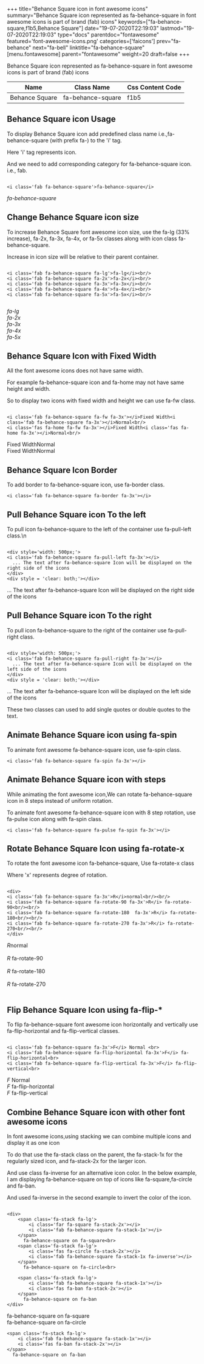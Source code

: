 +++
title="Behance Square icon in font awesome icons"
summary="Behance Square icon represented as fa-behance-square in font awesome icons is part of brand (fab) icons"
keywords=["fa-behance-square,f1b5,Behance Square"]
date="19-07-2020T22:19:03"
lastmod="19-07-2020T22:19:03"
type="docs"
parentdoc="fontawesome"
featured='font-awesome-icons.png'
categories=['faicons']
prev="fa-behance"
next="fa-bell"
linktitle="fa-behance-square"
[menu.fontawesome]
parent="fontawesome"
weight=20
draft=false
+++


Behance Square icon represented as fa-behance-square in font awesome icons is part of brand (fab) icons

<div class='table-responsive'><table class='table'><thead><tr><th>Name</th><th>Class Name</th><th>Css Content Code</th></tr></thead><tbody><tr><td>Behance Square</td><td>fa-behance-square</td><td>f1b5</td></tr></tbody></table></div>



## Behance Square icon Usage

To display Behance Square icon add predefined class name i.e.,fa-behance-square (with prefix fa-) to the 'i' tag.

Here 'i' tag represents icon.

And we need to add corresponding category for fa-behance-square icon. i.e., fab.


```

<i class='fab fa-behance-square'>fa-behance-square</i>
```

<i class='fab fa-behance-square'>fa-behance-square</i>




## Change Behance Square icon size
To increase Behance Square font awesome icon size, use the fa-lg (33% increase), fa-2x, fa-3x, fa-4x, or fa-5x classes along with icon class fa-behance-square.

Increase in icon size will be relative to their parent container. 

```

<i class='fab fa-behance-square fa-lg'>fa-lg</i><br/>
<i class='fab fa-behance-square fa-2x'>fa-2x</i><br/>
<i class='fab fa-behance-square fa-3x'>fa-3x</i><br/>
<i class='fab fa-behance-square fa-4x'>fa-4x</i><br/>
<i class='fab fa-behance-square fa-5x'>fa-5x</i><br/>
            
```

<i class='fab fa-behance-square fa-lg'>fa-lg</i><br/>
<i class='fab fa-behance-square fa-2x'>fa-2x</i><br/>
<i class='fab fa-behance-square fa-3x'>fa-3x</i><br/>
<i class='fab fa-behance-square fa-4x'>fa-4x</i><br/>
<i class='fab fa-behance-square fa-5x'>fa-5x</i><br/>
            



## Behance Square Icon with Fixed Width 

All the font awesome icons does not have same width.

For example fa-behance-square icon and fa-home may not have same height and width.

So to display two icons with fixed width and height we can use fa-fw class.


```

<i class='fab fa-behance-square fa-fw fa-3x'></i>Fixed Width<i class='fab fa-behance-square fa-3x'></i>Normal<br/>
<i class='fas fa-home fa-fw fa-3x'></i>Fixed Width<i class='fas fa-home fa-3x'></i>Normal<br/>
```

<i class='fab fa-behance-square fa-fw fa-3x'></i>Fixed Width<i class='fab fa-behance-square fa-3x'></i>Normal<br/>
<i class='fas fa-home fa-fw fa-3x'></i>Fixed Width<i class='fas fa-home fa-3x'></i>Normal<br/>



## Behance Square Icon Border 

To add border to fa-behance-square icon, use fa-border class.


```
<i class='fab fa-behance-square fa-border fa-3x'></i>

```
<i class='fab fa-behance-square fa-border fa-3x'></i>





## Pull Behance Square icon To the left

To pull icon fa-behance-square to the left of the container use fa-pull-left class.\n

```

<div style='width: 500px;'>
<i class='fab fa-behance-square fa-pull-left fa-3x'></i>
  ... The text after fa-behance-square Icon will be displayed on the right side of the icons
</div>
<div style = 'clear: both;'></div>
```

<div style='width: 500px;'>
<i class='fab fa-behance-square fa-pull-left fa-3x'></i>
  ... The text after fa-behance-square Icon will be displayed on the right side of the icons
</div>
<div style = 'clear: both;'></div>




## Pull Behance Square icon To the right
To pull icon fa-behance-square to the right of the container use fa-pull-right class.

```

<div style='width: 500px;'>
<i class='fab fa-behance-square fa-pull-right fa-3x'></i>
  ... The text after fa-behance-square Icon will be displayed on the left side of the icons
</div>
<div style = 'clear: both;'></div>
```

<div style='width: 500px;'>
<i class='fab fa-behance-square fa-pull-right fa-3x'></i>
  ... The text after fa-behance-square Icon will be displayed on the left side of the icons
</div>
<div style = 'clear: both;'></div>

These two classes can used to add single quotes or double quotes to the text.


## Animate Behance Square icon using fa-spin
To animate font awesome fa-behance-square icon, use fa-spin class.

```
<i class='fab fa-behance-square fa-spin fa-3x'></i>
```
<i class='fab fa-behance-square fa-spin fa-3x'></i>




## Animate Behance Square icon with steps
While animating the font awesome icon,We can rotate fa-behance-square icon in 8 steps instead of uniform rotation.

To animate font awesome fa-behance-square icon with 8 step rotation, use fa-pulse icon along with fa-spin class.


```
<i class='fab fa-behance-square fa-pulse fa-spin fa-3x'></i>

```
<i class='fab fa-behance-square fa-pulse fa-spin fa-3x'></i>





## Rotate Behance Square Icon using fa-rotate-x
To rotate the font awesome icon fa-behance-square, Use fa-rotate-x class

Where 'x' represents degree of rotation.


```

<div>
<i class='fab fa-behance-square fa-3x'>R</i>normal<br/><br/>
<i class='fab fa-behance-square fa-rotate-90 fa-3x'>R</i> fa-rotate-90<br/><br/> 
<i class='fab fa-behance-square fa-rotate-180  fa-3x'>R</i> fa-rotate-180<br/><br/> 
<i class='fab fa-behance-square fa-rotate-270 fa-3x'>R</i> fa-rotate-270<br/><br/>
</div>
```

<div>
<i class='fab fa-behance-square fa-3x'>R</i>normal<br/><br/>
<i class='fab fa-behance-square fa-rotate-90 fa-3x'>R</i> fa-rotate-90<br/><br/> 
<i class='fab fa-behance-square fa-rotate-180  fa-3x'>R</i> fa-rotate-180<br/><br/> 
<i class='fab fa-behance-square fa-rotate-270 fa-3x'>R</i> fa-rotate-270<br/><br/>
</div>




## Flip Behance Square Icon using fa-flip-*
To flip fa-behance-square font awesome icon horizontally and vertically use fa-flip-horizontal and fa-flip-vertical classes. 

```

<i class='fab fa-behance-square fa-3x'>F</i> Normal <br>
<i class='fab fa-behance-square fa-flip-horizontal fa-3x'>F</i> fa-flip-horizontal<br>
<i class='fab fa-behance-square fa-flip-vertical fa-3x'>F</i> fa-flip-vertical<br>
```

<i class='fab fa-behance-square fa-3x'>F</i> Normal <br>
<i class='fab fa-behance-square fa-flip-horizontal fa-3x'>F</i> fa-flip-horizontal<br>
<i class='fab fa-behance-square fa-flip-vertical fa-3x'>F</i> fa-flip-vertical<br>




## Combine Behance Square icon with other font awesome icons
In font awesome icons,using stacking we can combine multiple icons and display it as one icon 

To do that use the fa-stack class on the parent, the fa-stack-1x for the regularly sized icon, and fa-stack-2x for the larger icon.

And use class fa-inverse for an alternative icon color. 
In the below example, I am displaying fa-behance-square on top of icons like fa-square,fa-circle and fa-ban.

And used fa-inverse in the second example to invert the color of the icon.

```

<div>
    <span class='fa-stack fa-lg'>
        <i class='far fa-square fa-stack-2x'></i>
        <i class='fab fa-behance-square fa-stack-1x'></i>
    </span>
      fa-behance-square on fa-square<br>
    <span class='fa-stack fa-lg'>
        <i class='fas fa-circle fa-stack-2x'></i>
        <i class='fab fa-behance-square fa-stack-1x fa-inverse'></i>
    </span>
      fa-behance-square on fa-circle<br>

    <span class='fa-stack fa-lg'>
        <i class='fab fa-behance-square fa-stack-1x'></i>
        <i class='fas fa-ban fa-stack-2x'></i>
    </span>
      fa-behance-square on fa-ban
</div>
```

<div>
    <span class='fa-stack fa-lg'>
        <i class='far fa-square fa-stack-2x'></i>
        <i class='fab fa-behance-square fa-stack-1x'></i>
    </span>
      fa-behance-square on fa-square<br>
    <span class='fa-stack fa-lg'>
        <i class='fas fa-circle fa-stack-2x'></i>
        <i class='fab fa-behance-square fa-stack-1x fa-inverse'></i>
    </span>
      fa-behance-square on fa-circle<br>

    <span class='fa-stack fa-lg'>
        <i class='fab fa-behance-square fa-stack-1x'></i>
        <i class='fas fa-ban fa-stack-2x'></i>
    </span>
      fa-behance-square on fa-ban
</div>






